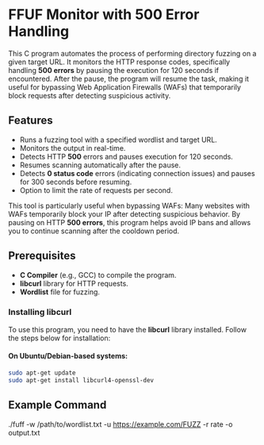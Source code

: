 # FFUF Monitor with 500 Error Handling

This C program automates the process of performing directory fuzzing on a given target URL. It monitors the HTTP response codes, specifically handling **500 errors** by pausing the execution for 120 seconds if encountered. After the pause, the program will resume the task, making it useful for bypassing Web Application Firewalls (WAFs) that temporarily block requests after detecting suspicious activity.

## Features
- Runs a fuzzing tool with a specified wordlist and target URL.
- Monitors the output in real-time.
- Detects HTTP **500** errors and pauses execution for 120 seconds.
- Resumes scanning automatically after the pause.
- Detects **0 status code** errors (indicating connection issues) and pauses for 300 seconds before resuming.
- Option to limit the rate of requests per second.

This tool is particularly useful when bypassing WAFs: Many websites with WAFs temporarily block your IP after detecting suspicious behavior. By pausing on HTTP **500 errors**, this program helps avoid IP bans and allows you to continue scanning after the cooldown period.

## Prerequisites
- **C Compiler** (e.g., GCC) to compile the program.
- **libcurl** library for HTTP requests.
- **Wordlist** file for fuzzing.

### Installing libcurl

To use this program, you need to have the **libcurl** library installed. Follow the steps below for installation:

#### On Ubuntu/Debian-based systems:
```bash
sudo apt-get update
sudo apt-get install libcurl4-openssl-dev
```

## Example Command
./fuff -w /path/to/wordlist.txt -u https://example.com/FUZZ -r rate -o output.txt
